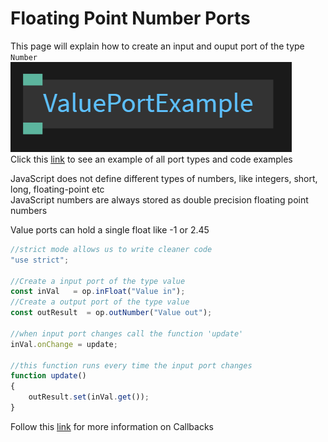 # Floating Point Number Ports

This page will explain how to create an input and ouput port of the type `Number`<br>
![Button](../img/creating_ports_value_port_color.png)<br>
Click this [link](https://cables.gl/ui/#/project/5b9f692e671e52e512ab3af3) to see an example of all port types and code examples

JavaScript does not define different types of numbers, like integers, short, long, floating-point etc <br>
JavaScript numbers are always stored as double precision floating point numbers

Value ports can hold a single float like -1 or 2.45

```javascript
//strict mode allows us to write cleaner code
"use strict";

//Create a input port of the type value
const inVal   = op.inFloat("Value in");
//Create a output port of the type value
const outResult  = op.outNumber("Value out");

//when input port changes call the function 'update'
inVal.onChange = update;

//this function runs every time the input port changes
function update()
{
    outResult.set(inVal.get());
}
```

Follow this [link](../../dev_callbacks/dev_callbacks) for more information on Callbacks
